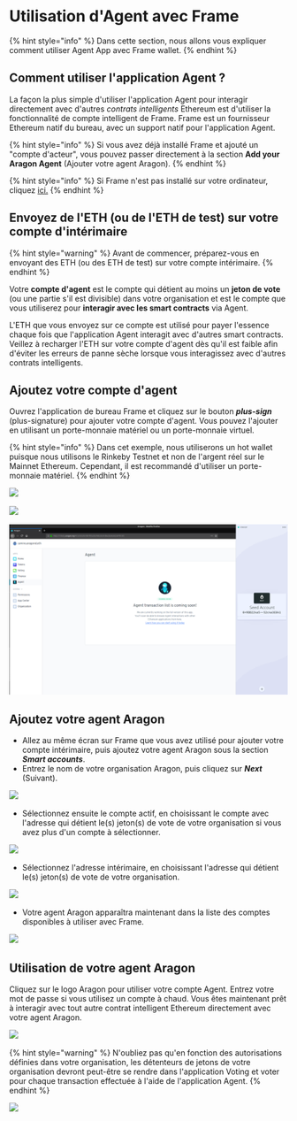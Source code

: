 # Utilisation d'Agent avec Frame

{% hint style="info" %}
Dans cette section, nous allons vous expliquer comment utiliser Agent App avec Frame wallet.
{% endhint %}

## Comment utiliser l'application Agent ?

La façon la plus simple d'utiliser l'application Agent pour interagir directement avec d'autres _contrats intelligents_ Ethereum est d'utiliser la fonctionnalité de compte intelligent de Frame. Frame est un fournisseur Ethereum natif du bureau, avec un support natif pour l'application Agent.

{% hint style="info" %}
Si vous avez déjà installé Frame et ajouté un "compte d'acteur", vous pouvez passer directement à la section **Add your Aragon Agent** (Ajouter votre agent Aragon).
{% endhint %}

{% hint style="info" %}
Si Frame n'est pas installé sur votre ordinateur, cliquez [ici.](https://app.gitbook.com/s/5JocmZjUHc2kDC6Rngio/products/setting-up-a-frame-wallet)
{% endhint %}

## Envoyez de l'ETH (ou de l'ETH de test) sur votre compte d'intérimaire

{% hint style="warning" %}
Avant de commencer, préparez-vous en envoyant des ETH (ou des ETH de test) sur votre compte intérimaire.
{% endhint %}

Votre **compte d'agent** est le compte qui détient au moins un **jeton de vote** (ou une partie s'il est divisible) dans votre organisation et est le compte que vous utiliserez pour **interagir avec les smart contracts** via Agent.&#x20;

L'ETH que vous envoyez sur ce compte est utilisé pour payer l'essence chaque fois que l'application Agent interagit avec d'autres smart contracts. Veillez à recharger l'ETH sur votre compte d'agent dès qu'il est faible afin d'éviter les erreurs de panne sèche lorsque vous interagissez avec d'autres contrats intelligents.

## Ajoutez votre compte d'agent

Ouvrez l'application de bureau Frame et cliquez sur le bouton _**plus-sign**_ (plus-signature) pour ajouter votre compte d'agent. Vous pouvez l'ajouter en utilisant un porte-monnaie matériel ou un porte-monnaie virtuel.

{% hint style="info" %}
Dans cet exemple, nous utiliserons un hot wallet puisque nous utilisons le Rinkeby Testnet et non de l'argent réel sur le Mainnet Ethereum. Cependant, il est recommandé d'utiliser un porte-monnaie matériel.
{% endhint %}

![](https://d33v4339jhl8k0.cloudfront.net/docs/assets/5c98a4fe0428633d2cf3fcf7/images/5d8bd9702c7d3a7e9ae1a220/file-wPNVEoD1j4.png)

![](https://d33v4339jhl8k0.cloudfront.net/docs/assets/5c98a4fe0428633d2cf3fcf7/images/5d8bd9782c7d3a7e9ae1a221/file-BZzJ4WikKD.png)

![](../../../../../.gitbook/assets/file-Hdky5v4UL9.png)

## Ajoutez votre agent Aragon

* Allez au même écran sur Frame que vous avez utilisé pour ajouter votre compte intérimaire, puis ajoutez votre agent Aragon sous la section _**Smart accounts**_.&#x20;
* Entrez le nom de votre organisation Aragon, puis cliquez sur _**Next**_ (Suivant).

![](https://d33v4339jhl8k0.cloudfront.net/docs/assets/5c98a4fe0428633d2cf3fcf7/images/5d8bda5504286364bc8f90f9/file-2urBqXQ8j0.png)

* Sélectionnez ensuite le compte actif, en choisissant le compte avec l'adresse qui détient le(s) jeton(s) de vote de votre organisation si vous avez plus d'un compte à sélectionner.

![](https://d33v4339jhl8k0.cloudfront.net/docs/assets/5c98a4fe0428633d2cf3fcf7/images/5d8bdabd04286364bc8f90fb/file-QPxHyh0odz.png)

* Sélectionnez l'adresse intérimaire, en choisissant l'adresse qui détient le(s) jeton(s) de vote de votre organisation.

![](https://d33v4339jhl8k0.cloudfront.net/docs/assets/5c98a4fe0428633d2cf3fcf7/images/5d8bdb0b2c7d3a7e9ae1a22a/file-sfavzdmwav.png)

* Votre agent Aragon apparaîtra maintenant dans la liste des comptes disponibles à utiliser avec Frame.

![](https://d33v4339jhl8k0.cloudfront.net/docs/assets/5c98a4fe0428633d2cf3fcf7/images/5d8bdb3b04286364bc8f9104/file-yCdIwFtn04.png)

## Utilisation de votre agent Aragon

Cliquez sur le logo Aragon pour utiliser votre compte Agent. Entrez votre mot de passe si vous utilisez un compte à chaud. Vous êtes maintenant prêt à interagir avec tout autre contrat intelligent Ethereum directement avec votre agent Aragon.

![](https://d33v4339jhl8k0.cloudfront.net/docs/assets/5c98a4fe0428633d2cf3fcf7/images/5d8bddef04286364bc8f9121/file-JXtXhKiVAb.png)

{% hint style="warning" %}
N'oubliez pas qu'en fonction des autorisations définies dans votre organisation, les détenteurs de jetons de votre organisation devront peut-être se rendre dans l'application Voting et voter pour chaque transaction effectuée à l'aide de l'application Agent.
{% endhint %}

![](https://d33v4339jhl8k0.cloudfront.net/docs/assets/5c98a4fe0428633d2cf3fcf7/images/5d8bdf5e04286364bc8f912b/file-FFA5Mwilwm.png)
